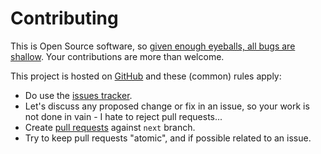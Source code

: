 # Contributing

This is Open Source software, so [given enough eyeballs, all bugs are shallow](https://en.wikipedia.org/wiki/Linus%27s_Law). Your contributions are more than welcome.

This project is hosted on [GitHub](https://githhub.com/mohnen/pyinvokedepends) and these (common) rules apply:

* Do use the [issues tracker](https://githhub.com/mohnen/pyinvokedepends/issues).
* Let's discuss any proposed change or fix in an issue, so your work is not done in vain - I hate to reject pull requests...
* Create [pull requests](https://githhub.com/mohnen/pyinvokedepends/pulls) against `next` branch.
* Try to keep pull requests "atomic", and if possible related to an issue.
